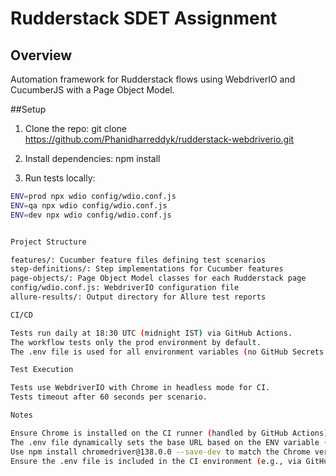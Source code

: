 # Rudderstack SDET Assignment

## Overview
Automation framework for Rudderstack flows using WebdriverIO and CucumberJS with a Page Object Model.

##Setup

1. Clone the repo: git clone https://github.com/Phanidharreddyk/rudderstack-webdriverio.git

2. Install dependencies: npm install

3. Run tests locally:
```bash
ENV=prod npx wdio config/wdio.conf.js
ENV=qa npx wdio config/wdio.conf.js
ENV=dev npx wdio config/wdio.conf.js


Project Structure

features/: Cucumber feature files defining test scenarios
step-definitions/: Step implementations for Cucumber features
page-objects/: Page Object Model classes for each Rudderstack page
config/wdio.conf.js: WebdriverIO configuration file
allure-results/: Output directory for Allure test reports

CI/CD

Tests run daily at 18:30 UTC (midnight IST) via GitHub Actions.
The workflow tests only the prod environment by default.
The .env file is used for all environment variables (no GitHub Secrets required).

Test Execution

Tests use WebdriverIO with Chrome in headless mode for CI.
Tests timeout after 60 seconds per scenario.

Notes

Ensure Chrome is installed on the CI runner (handled by GitHub Actions).
The .env file dynamically sets the base URL based on the ENV variable (dev, qa, or prod).
Use npm install chromedriver@138.0.0 --save-dev to match the Chrome version if running locally.
Ensure the .env file is included in the CI environment (e.g., via GitHub Actions workflow configuration).
